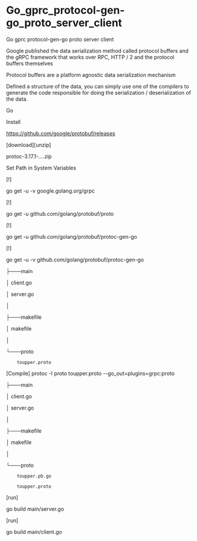 # Go_gprc_protocol-gen-go_proto_server_client

Go gprc protocol-gen-go proto server client

Google published the data serialization method called protocol buffers and the gRPC framework that works over RPC, HTTP / 2 and the protocol buffers themselves

Protocol buffers are a platform agnostic data serialization mechanism

Defined a structure of the data, you can simply use one of the compilers to generate the code responsible for doing the serialization / deserialization of the data.

Go 

Install

https://github.com/google/protobuf/releases

[download][unzip]

protoc-3.17.1-....zip

Set Path in System Variables

[!]

go get -u -v google.golang.org/grpc

[!]

go get -u github.com/golang/protobuf/proto


[!]

go get -u github.com/golang/protobuf/protoc-gen-go

[!]

go get -u -v github.com/golang/protobuf/protoc-gen-go

├───main

│       client.go

│       server.go

│

├───makefile

│       makefile

│

└───proto

        toupper.proto
        
[Compile]
protoc -I proto toupper.proto --go_out=plugins=grpc:proto

├───main

│       client.go

│       server.go

│

├───makefile

│       makefile

│

└───proto

        toupper.pb.go
        
        toupper.proto

[run]

go build main/server.go

[run]

go build main/client.go
